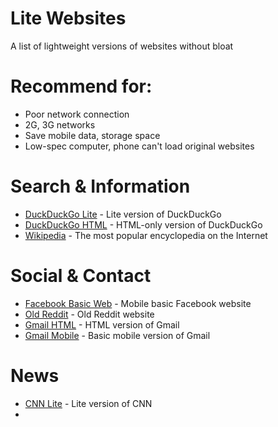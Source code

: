 # Lite Websites
A list of lightweight versions of websites without bloat




# Recommend for: 
- Poor network connection
- 2G, 3G networks
- Save mobile data, storage space
- Low-spec computer, phone can't load original websites



# Search & Information
- [DuckDuckGo Lite](https://lite.duckduckgo.com/lite) - Lite version of DuckDuckGo
- [DuckDuckGo HTML](https://html.duckduckgo.com/html/) - HTML-only version of DuckDuckGo
- [Wikipedia](https://wikipedia.org) - The most popular encyclopedia on the Internet

# Social & Contact
- [Facebook Basic Web](https://mbasic.facebook.com) - Mobile basic Facebook website
- [Old Reddit](https://old.reddit.com) - Old Reddit website
- [Gmail HTML](https://mail.google.com/mail/h/) - HTML version of Gmail
- [Gmail Mobile](https://mail.google.com/mail/x/) - Basic mobile version of Gmail

# News
- [CNN Lite](https://lite.cnn.com/) - Lite version of CNN
- 

